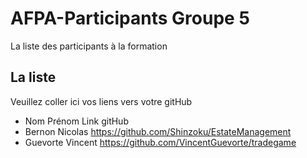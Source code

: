 # AFPA-Participants Groupe 5
La liste des participants à la formation


## La liste 
Veuillez coller ici vos liens vers votre gitHub

 - Nom 	         	Prénom 	            Link gitHub          
 - Bernon         Nicolas             https://github.com/Shinzoku/EstateManagement
 - Guevorte       Vincent             https://github.com/VincentGuevorte/tradegame
